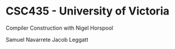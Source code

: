 CSC435 - University of Victoria 
======

Compiler Construction with Nigel Horspool


Samuel Navarrete
Jacob Leggatt


